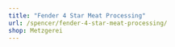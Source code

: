 ```yaml
---
title: "Fender 4 Star Meat Processing"
url: /spencer/fender-4-star-meat-processing/
shop: Metzgerei
---
```

